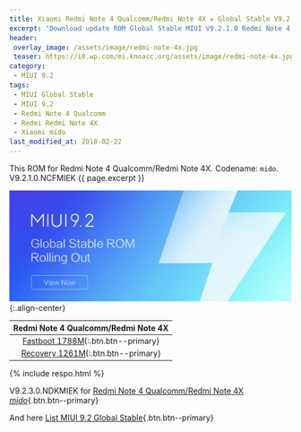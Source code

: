 ```yaml
---
title: Xiaomi Redmi Note 4 Qualcomm/Redmi Note 4X ★ Global Stable V9.2.1.0. ★ ROM MIUI 9.2
excerpt: "Download update ROM Global Stable MIUI V9.2.1.0 Redmi Note 4 Qualcomm/Redmi Note 4X (mido). Recovery ROM (updater/.zip) Fastboot ROM (firmware/.tgz)"
header:
 overlay_image: /assets/image/redmi-note-4x.jpg
 teaser: https://i0.wp.com/mi.knoacc.org/assets/image/redmi-note-4x.jpg?resize=420,210
category:
 - MIUI 9.2
tags:
 - MIUI Global Stable
 - MIUI 9.2
 - Redmi Note 4 Qualcomm
 - Redmi Redmi Note 4X
 - Xiaomi mido
last_modified_at: 2018-02-22
---
```

This ROM for Redmi Note 4 Qualcomm/Redmi Note 4X. Codename: `mido`. V9.2.1.0.NCFMIEK {{ page.excerpt }}

![mido V9.2.1.0.NCFMIEK](/assets/image/miui-92-stable.jpg){:.align-center}

| Redmi Note 4 Qualcomm/Redmi Note 4X |
|:------:|
| [Fastboot 1788M](bigota?ver=V9.2.1.0.NCFMIEK&type=mido_global_images&size=1788M&name=20180113.0000.00_7.0_global_88ecfa543f.tgz){:.btn.btn--primary} |
| [Recovery 1261M](bigota?ver=V9.2.1.0.NCFMIEK&type=miui_HMNote4XGlobal&size=1261M&name=095a79e80a_7.0.zip){:.btn.btn--primary} |

{% include respo.html %}

V9.2.3.0.NDKMIEK for [Redmi Note 4 Qualcomm/Redmi Note 4X _mido_](/global-stable-miui-922-redmi-note-4x-mido-fastboot-recovery){.btn.btn--primary}

And here [List MIUI 9.2 Global Stable](https://mi.knoacc.org/update-rom-miui-92-global-stable-full-changelog){.btn.btn--primary}
